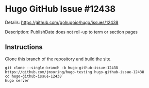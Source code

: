 # Hugo GitHub Issue #12438

Details: <https://github.com/gohugoio/hugo/issues/12438>

Description: PublishDate does not roll-up to term or section pages

## Instructions

Clone this branch of the repository and build the site.

```text
git clone --single-branch -b hugo-github-issue-12438 https://github.com/jmooring/hugo-testing hugo-github-issue-12438
cd hugo-github-issue-12438
hugo server
```
